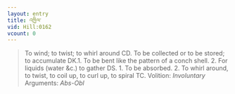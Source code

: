 ```yaml
---
layout: entry
title: འཁྱིལ་
vid: Hill:0162
vcount: 0
---
```

> To wind; to twist; to whirl around CD\. To be collected or to be stored; to accumulate DK\.1\. To be bent like the pattern of a conch shell\. 2\. For liquids (water &c\.) to gather DS\. 1\. To be absorbed\. 2\. To whirl around, to twist, to coil up, to curl up, to spiral TC\.
> Volition: _Involuntary_
> Arguments: _Abs-Obl_


